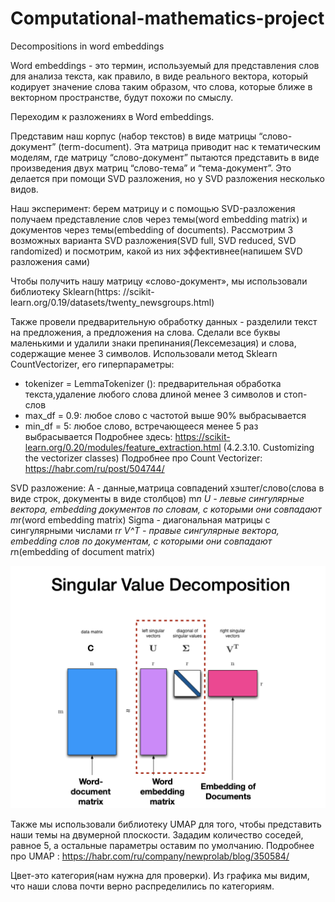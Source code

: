 # Computational-mathematics-project
Decompositions in word embeddings

Word embeddings - это термин, используемый для представления слов для анализа текста, как правило, в виде реального вектора, который кодирует значение слова таким образом, что слова, которые ближе в векторном пространстве, будут похожи по смыслу.

Переходим к  разложениях в Word embeddings.

Представим наш корпус (набор текстов) в виде матрицы “слово-документ” (term-document). Эта матрица приводит нас к тематическим моделям, где матрицу “слово-документ” пытаются представить в виде произведения двух матриц “слово-тема” и “тема-документ”. Это делается при помощи SVD разложения, но у  SVD разложения несколько видов.

Наш эксперимент: берем матрицу и с помощью SVD-разложения получаем представление слов через темы(word embedding matrix) и документов через темы(embedding of documents).
Рассмотрим 3 возможных варианта SVD разложения(SVD full, SVD reduced, SVD randomized) и посмотрим, какой из них эффективнее(напишем SVD разложения сами)

Чтобы получить нашу матрицу «слово-документ», мы использовали библиотеку Sklearn(https: //scikit-learn.org/0.19/datasets/twenty_newsgroups.html)

Также провели предварительную обработку данных -  разделили текст на предложения, а предложения на слова. Сделали все буквы маленькими и удалили знаки препинания(Лексемезация) и слова, содержащие менее 3 символов.
Использовали метод Sklearn CountVectorizer, его гиперпараметры:
* tokenizer = LemmaTokenizer (): предварительная обработка текста,удаление любого слова длиной менее 3 символов и стоп-слов
* max_df = 0.9: любое слово с частотой выше 90% выбрасывается
* min_df = 5: любое слово, встречающееся менее 5 раз выбрасывается
Подробнее здесь: https://scikit-learn.org/0.20/modules/feature_extraction.html (4.2.3.10. Customizing the vectorizer classes)
Подробнее про Count Vectorizer: https://habr.com/ru/post/504744/

SVD разложение:
A - данные,матрица совпадений хэштег/слово(слова в виде строк, документы в виде столбцов) m*n
U - левые сингулярные вектора, embedding документов по словам, с которыми они совпадают m*r(word embedding matrix)
Sigma - диагональная матрицы с сингулярными числами r*r
V^T - правые сингулярные вектора, embedding слов по документам, с которыми они совпадают r*n(embedding of document matrix)

![alt text](svd_decomp.png)​

Также мы использовали библиотеку UMAP для того, чтобы представить наши темы на двумерной плоскости. Зададим количество соседей, равное 5, а остальные параметры оставим по умолчанию. 
Подробнее про UMAP : https://habr.com/ru/company/newprolab/blog/350584/

Цвет-это категория(нам нужна для проверки). Из графика мы видим, что наши слова почти верно распределились по категориям.
